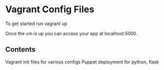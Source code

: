 Vagrant Config Files
=======

To get started run vagrant up

Once the vm is up you can access your app at localhost:5000.

Contents
---

Vagrant init files for various configs
Puppet deployment for python, flask
